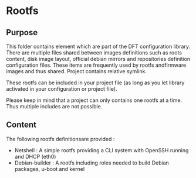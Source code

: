 Rootfs
======

Purpose
-------

This folder contains element which are part of the DFT configuration library. There are multiple
files shared between images definitions such as roots content, disk image layout, official debian
mirrors and repositories definition configuration files. These items are frequently used by rootfs
andfirmware images and thus shared. Project contains relative symlink.

These rootfs can be included in your project file (as long as you let library activated in your
configuration or project file).

Please keep in mind that a project can only contains one rootfs at a time. Thus multiple includes
are not possible.

Content
-------

The following rootfs definitionsare provided :

* Netshell        : A simple rootfs providing a CLI system with OpenSSH running and DHCP (eth0)
* Debian-builder  : A rootfs including roles needed to build Debian packages, u-boot and kernel
